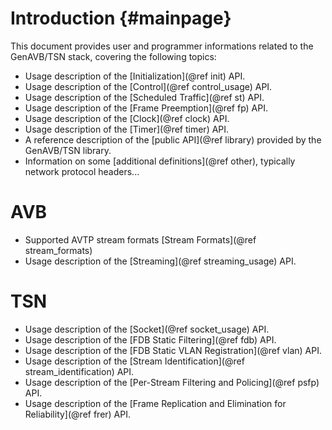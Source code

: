 Introduction	{#mainpage}
============

This document provides user and programmer informations related to the GenAVB/TSN stack, covering the following topics:

* Usage description of the [Initialization](@ref init) API.
* Usage description of the [Control](@ref control_usage) API.
* Usage description of the [Scheduled Traffic](@ref st) API.
* Usage description of the [Frame Preemption](@ref fp) API.
* Usage description of the [Clock](@ref clock) API.
* Usage description of the [Timer](@ref timer) API.
* A reference description of the [public API](@ref library) provided by the GenAVB/TSN library.
* Information on some [additional definitions](@ref other), typically network protocol headers...

# AVB
* Supported AVTP stream formats [Stream Formats](@ref stream_formats)
* Usage description of the [Streaming](@ref streaming_usage) API.

# TSN
* Usage description of the [Socket](@ref socket_usage) API.
* Usage description of the [FDB Static Filtering](@ref fdb) API.
* Usage description of the [FDB Static VLAN Registration](@ref vlan) API.
* Usage description of the [Stream Identification](@ref stream_identification) API.
* Usage description of the [Per-Stream Filtering and Policing](@ref psfp) API.
* Usage description of the [Frame Replication and Elimination for Reliability](@ref frer) API.
